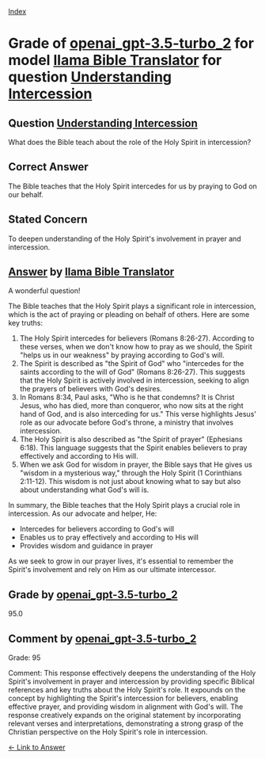
[Index](../../../../index.md)
# Grade of [openai_gpt-3.5-turbo_2](../../../grading_models/openai_gpt-3.5-turbo_2.md) for model [llama Bible Translator](../../../answering_models/llama_Bible_Translator.md) for question [Understanding Intercession](../../../questions/Understanding_Intercession.md)

## Question [Understanding Intercession](../../../questions/Understanding_Intercession.md)
What does the Bible teach about the role of the Holy Spirit in intercession?

## Correct Answer
The Bible teaches that the Holy Spirit intercedes for us by praying to God on our behalf.

## Stated Concern
To deepen understanding of the Holy Spirit's involvement in prayer and intercession.

## [Answer](../Understanding_Intercession.md) by [llama Bible Translator](../../../answering_models/llama_Bible_Translator.md)
A wonderful question!

The Bible teaches that the Holy Spirit plays a significant role in intercession, which is the act of praying or pleading on behalf of others. Here are some key truths:

1. The Holy Spirit intercedes for believers (Romans 8:26-27). According to these verses, when we don't know how to pray as we should, the Spirit "helps us in our weakness" by praying according to God's will.
2. The Spirit is described as "the Spirit of God" who "intercedes for the saints according to the will of God" (Romans 8:26-27). This suggests that the Holy Spirit is actively involved in intercession, seeking to align the prayers of believers with God's desires.
3. In Romans 8:34, Paul asks, "Who is he that condemns? It is Christ Jesus, who has died, more than conqueror, who now sits at the right hand of God, and is also interceding for us." This verse highlights Jesus' role as our advocate before God's throne, a ministry that involves intercession.
4. The Holy Spirit is also described as "the Spirit of prayer" (Ephesians 6:18). This language suggests that the Spirit enables believers to pray effectively and according to His will.
5. When we ask God for wisdom in prayer, the Bible says that He gives us "wisdom in a mysterious way," through the Holy Spirit (1 Corinthians 2:11-12). This wisdom is not just about knowing what to say but also about understanding what God's will is.

In summary, the Bible teaches that the Holy Spirit plays a crucial role in intercession. As our advocate and helper, He:

* Intercedes for believers according to God's will
* Enables us to pray effectively and according to His will
* Provides wisdom and guidance in prayer

As we seek to grow in our prayer lives, it's essential to remember the Spirit's involvement and rely on Him as our ultimate intercessor.

## Grade by [openai_gpt-3.5-turbo_2](../../../grading_models/openai_gpt-3.5-turbo_2.md)
95.0

## Comment by [openai_gpt-3.5-turbo_2](../../../grading_models/openai_gpt-3.5-turbo_2.md)
Grade: 95

Comment: This response effectively deepens the understanding of the Holy Spirit's involvement in prayer and intercession by providing specific Biblical references and key truths about the Holy Spirit's role. It expounds on the concept by highlighting the Spirit's intercession for believers, enabling effective prayer, and providing wisdom in alignment with God's will. The response creatively expands on the original statement by incorporating relevant verses and interpretations, demonstrating a strong grasp of the Christian perspective on the Holy Spirit's role in intercession.

[&lt;- Link to Answer](../Understanding_Intercession.md)
